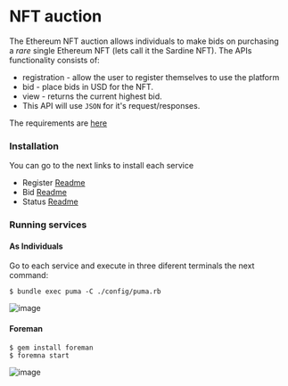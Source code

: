 # NFT auction

The Ethereum NFT auction allows individuals to make bids on purchasing a *rare* single Ethereum NFT (lets call it the Sardine NFT). The APIs functionality consists of:

- registration - allow the user to register themselves to use the platform
- bid - place bids in USD for the NFT.
- view - returns the current highest bid.
- This API will use `JSON` for it's request/responses.


The requirements are [here](https://sardine.notion.site/for-candidate-Sardine-Ethereum-NFT-Auction-152a7c67822f40e6b435f1aca4578811)

### Installation

You can go to the next links to install each service

- Register [Readme](register/README.md)
- Bid [Readme](bid/README.md)
- Status [Readme](status/README.md)

### Running services

#### As Individuals

Go to each service and execute in three diferent terminals the next command:

```
$ bundle exec puma -C ./config/puma.rb
```

![image](https://user-images.githubusercontent.com/3716432/154773994-fcc74ea6-97e6-43df-b8eb-ca264d0fdbfc.png)

#### Foreman

```
$ gem install foreman
$ foremna start
```
![image](https://user-images.githubusercontent.com/3716432/154775688-3ad5501b-280b-488e-933f-7552f5e70f80.png)



